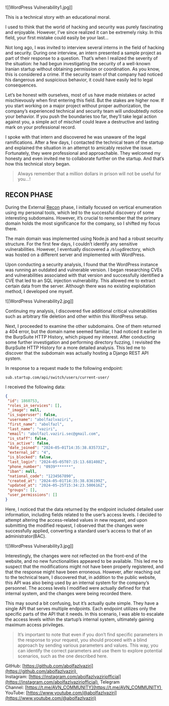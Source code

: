![[WordPress Vulnerability1.jpg]]

This is a technical story with an educational moral.

I used to think that the world of hacking and security was purely fascinating and enjoyable. However, I’ve since realized it can be extremely risky. In this field, your first mistake could easily be your last…

Not long ago, I was invited to interview several interns in the field of hacking and security. During one interview, an intern presented a sample project as part of their response to a question. That’s when I realized the severity of the situation: he had begun investigating the security of a well-known Iranian startup without obtaining permission or coordination. As you know, this is considered a crime. If the security team of that company had noticed his dangerous and suspicious behavior, it could have easily led to legal consequences.

Let’s be honest with ourselves, most of us have made mistakes or acted mischievously when first entering this field. But the stakes are higher now. If you start working on a major project without proper authorization, the company’s experienced technical and security team will undoubtedly notice your behavior. If you push the boundaries too far, they’ll take legal action against you, a simple act of mischief could leave a destructive and lasting mark on your professional record.

I spoke with that intern and discovered he was unaware of the legal ramifications. After a few days, I contacted the technical team of the startup and explained the situation in an attempt to amicably resolve the issue. Fortunately, they were professional and approachable. They welcomed my honesty and even invited me to collaborate further on the startup. And that’s how this technical story began.

> Always remember that a million dollars in prison will not be useful for you…!

## RECON PHASE
During the External [Recon](https://medium.com/@abolfazl.vaziri/recon-reconnaissance-c6e978e07387) phase, I initially focused on vertical enumeration using my personal tools, which led to the successful discovery of some interesting subdomains. However, it’s crucial to remember that the primary domain holds the most significance for the company, so I shifted my focus there.

The main domain was implemented using Node.js and had a robust security structure. For the first few days, I couldn’t identify any sensitive vulnerabilities. However, I eventually discovered a `/blog`directory, which was hosted on a different server and implemented with WordPress.

Upon conducting a security analysis, I found that the WordPress instance was running an outdated and vulnerable version. I began researching CVEs and vulnerabilities associated with that version and successfully identified a CVE that led to an SQL injection vulnerability. This allowed me to extract certain data from the server. Although there was no existing exploitation method, I developed one myself.

![[WordPress Vulnerability2.jpg]]

Continuing my analysis, I discovered five additional critical vulnerabilities such as arbitrary file deletion and other within this WordPress setup.

Next, I proceeded to examine the other subdomains. One of them returned a 404 error, but the domain name seemed familiar, I had noticed it earlier in the BurpSuite HTTP History, which piqued my interest. After conducting some further investigation and performing directory fuzzing, I revisited the BurpSuite HTTP History for a more detailed analysis. This led me to discover that the subdomain was actually hosting a Django REST API system.

In response to a request made to the following endpoint:
```
sub.startup.com/api/switch/users/current-user/
```

I received the following data:
```json
{
 "id": 1860753,
 "roles_in_services": [],
 "_image": null,
 "is_superuser": false,
 "username": "abolfazlvaziri",
 "first_name": "abolfazl",
 "last_name": "vaziri",
 "email": "abolfazl.vaziri.sec@gmail.com",
 "is_staff": false,
 "is_active": false,
 "date_joined": "2024–05–01T14:35:38.835731Z",
 "external_id": "4",
 "is_blocked": false,
 "last_login": "2024–05–05T07:15:13.681408Z",
 "phone_number": "0939*******",
 "iban": null,
 "national_code": "1234567890",
 "created_at": "2024–05–01T14:35:38.836199Z",
 "updated_at": "2024–05–25T15:34:23.500616Z",
 "groups": [],
 "user_permissions": []
}
```

Here, I noticed that the data returned by the endpoint included detailed user information, including fields related to the user’s access levels. I decided to attempt altering the access-related values in new request, and upon submitting the modified request, I observed that the changes were successfully applied, converting a standard user’s access to that of an administrator(BAC).

![[WordPress Vulnerability3.jpg]]

Interestingly, the changes were not reflected on the front-end of the website, and no new functionalities appeared to be available. This led me to suspect that the modifications might not have been properly registered, and that the response might have been erroneous. However, after reaching out to the technical team, I discovered that, in addition to the public website, this API was also being used by an internal system for the company’s personnel. The access levels I modified were actually defined for that internal system, and the changes were being recorded there.

This may sound a bit confusing, but it’s actually quite simple. They have a single API that serves multiple endpoints. Each endpoint utilizes only the specific parts of the API that it needs. In this scenario, I was able to escalate the access levels within the startup’s internal system, ultimately gaining maximum access privileges.

> It’s important to note that even if you don’t find specific parameters in the response to your request, you should proceed with a blind approach by sending various parameters and values. This way, you can identify the correct parameters and use them to explore potential scenarios, such as the one described here.

GitHub: [https://github.com/abolfazlvaziri](https://github.com/abolfazlvaziri) 
Instagram: [https://instagram.com/abolfazlvaziriofficial](https://instagram.com/abolfazlvaziriofficial) 
Telegram Channel: [https://t.me/AVN_COMMUNITY](https://t.me/AVN_COMMUNITY) 
YouTube: [https://www.youtube.com/@abolfazlvaziri](https://www.youtube.com/@abolfazlvaziri)
